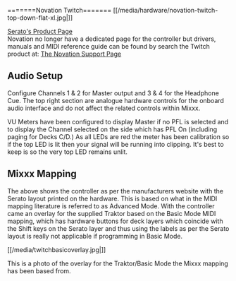 \=======Novation Twitch=======
[[/media/hardware/novation-twitch-top-down-flat-xl.jpg|]]

[Serato's Product
Page](https://serato.com/dj/hardware/novation-twitch)  
Novation no longer have a dedicated page for the controller but drivers,
manuals and MIDI reference guide can be found by search the Twitch
product at: [The Novation Support
Page](https://customer.novationmusic.com/support/downloads?brand=Novation&product_by_range=485&download_type=all)

## Audio Setup

Configure Channels 1 & 2 for Master output and 3 & 4 for the Headphone
Cue. The top right section are analogue hardware controls for the
onboard audio interface and do not affect the related controls within
Mixxx.

VU Meters have been configured to display Master if no PFL is selected
and to display the Channel selected on the side which has PFL On
(including paging for Decks C/D.) As all LEDs are red the meter has been
calibration so if the top LED is lit then your signal will be running
into clipping. It's best to keep is so the very top LED remains unlit.

## Mixxx Mapping

The above shows the controller as per the manufacturers website with the
Serato layout printed on the hardware. This is based on what in the MIDI
mapping literature is referred to as Advanced Mode. With the controller
came an overlay for the supplied Traktor based on the Basic Mode MIDI
mapping, which has hardware buttons for deck layers which coincide with
the Shift keys on the Serato layer and thus using the labels as per the
Serato layout is really not applicable if programming in Basic Mode.

[[/media/twitchbasicoverlay.jpg|]]

This is a photo of the overlay for the Traktor/Basic Mode the Mixxx
mapping has been based from.
